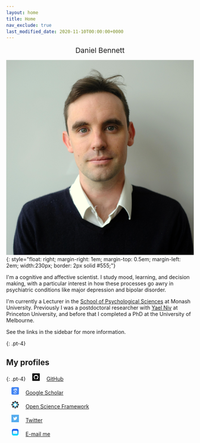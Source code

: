 ```yaml
---
layout: home
title: Home
nav_exclude: true
last_modified_date: 2020-11-10T00:00:00+0000
---
```


<div align="center" style="font-size:2vw">
  Daniel Bennett
</div>

![headshot](/assets/img/headshot.jpg){: style="float: right; margin-right: 1em; margin-top: 0.5em; margin-left: 2em; width:230px; border: 2px solid #555;"}

I'm a cognitive and affective scientist. I study mood, learning, and decision making, with a particular interest in how these processes go awry in psychiatric conditions like major depression and bipolar disorder.

I'm currently a Lecturer in the [School of Psychological Sciences](https://www.monash.edu/medicine/psych/home) at Monash University. Previously I was a postdoctoral researcher with [Yael Niv](https://nivlab.princeton.edu/) at Princeton University, and before that I completed a PhD at the University of Melbourne.

See the links in the sidebar for more information.

{: .pt-4}
## My profiles

{: .pt-4}
<img src="/assets/img/github.png" width="20" height="20" style="margin-left: 1em; margin-right: 1em;"/> [GitHub](https://github.com/danielbrianbennett/)

<img src="/assets/img/google-scholar.png" width="20" height="20" style="margin-left: 1em; margin-right: 1em;"/> [Google Scholar](https://scholar.google.com/citations?user=r9OPOJEAAAAJ&hl=en)

<img src="/assets/img/osf.png" width="20" height="20" style="margin-left: 1em; margin-right: 1em;"/> [Open Science Framework](https://osf.io/8jtxy/)

<img src="/assets/img/twitter.png" width="20" height="20" style="margin-left: 1em; margin-right: 1em;"/> [Twitter](https://twitter.com/danielbbennett)

<img src="/assets/img/mail.png" width="20" height="20" style="margin-left: 1em; margin-right: 1em;"/> [E-mail me](mailto:daniel.bennett@monash.edu)
